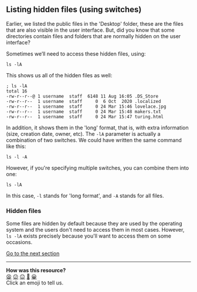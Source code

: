 ## Listing hidden files (using switches)
Earlier, we listed the public files in the 'Desktop' folder, these are the files that are also visible in the user interface. But, did you know that some directories contain files and folders that are normally hidden on the user interface?

Sometimes we’ll need to access these hidden files, using:

`ls -lA`

This shows us all of the hidden files as well:

```shell
; ls -lA
total 16
-rw-r--r--@ 1 username  staff  6148 11 Aug 16:05 .DS_Store
-rw-r--r--  1 username  staff     0  6 Oct  2020 .localized
-rw-r--r--  1 username  staff     0 24 Mar 15:46 lovelace.jpg
-rw-r--r--  1 username  staff     0 24 Mar 15:48 makers.txt
-rw-r--r--  1 username  staff     0 24 Mar 15:47 turing.html

```

In addition, it shows them in the 'long' format, that is, with extra information (size, creation date, owner, etc). The `-lA` parameter is actually a combination of two switches. We could have written the same command like this:

`ls -l -A`

However, if you're specifying multiple switches, you can combine them into one:

`ls -lA`

In this case, `-l` stands for 'long format', and `-A` stands for all files.

### Hidden files
Some files are hidden by default because they are used by the operating system and the users don't need to access them in most cases. However, `ls -lA` exists precisely because you'll want to access them on some occasions.

[Go to the next section](./07_creating_files.ed.md)


<!-- BEGIN GENERATED SECTION DO NOT EDIT -->

---

**How was this resource?**  
[😫](https://airtable.com/shrUJ3t7KLMqVRFKR?prefill_Repository=course&prefill_File=foundations/command_line/06_listing_hidden_files.md&prefill_Sentiment=😫) [😕](https://airtable.com/shrUJ3t7KLMqVRFKR?prefill_Repository=course&prefill_File=foundations/command_line/06_listing_hidden_files.md&prefill_Sentiment=😕) [😐](https://airtable.com/shrUJ3t7KLMqVRFKR?prefill_Repository=course&prefill_File=foundations/command_line/06_listing_hidden_files.md&prefill_Sentiment=😐) [🙂](https://airtable.com/shrUJ3t7KLMqVRFKR?prefill_Repository=course&prefill_File=foundations/command_line/06_listing_hidden_files.md&prefill_Sentiment=🙂) [😀](https://airtable.com/shrUJ3t7KLMqVRFKR?prefill_Repository=course&prefill_File=foundations/command_line/06_listing_hidden_files.md&prefill_Sentiment=😀)  
Click an emoji to tell us.

<!-- END GENERATED SECTION DO NOT EDIT -->
